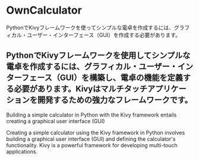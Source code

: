 # OwnCalculator
PythonでKivyフレームワークを使ってシンプルな電卓を作成するには、グラフィカル・ユーザー・インターフェース（GUI）を作成する必要があります。

PythonでKivyフレームワークを使用してシンプルな電卓を作成するには、グラフィカル・ユーザー・インターフェース（GUI）を構築し、電卓の機能を定義する必要があります。Kivyはマルチタッチアプリケーションを開発するための強力なフレームワークです。
-----------------------------------------
Building a simple calculator in Python with the Kivy framework entails creating a graphical user interface (GUI) 

Creating a simple calculator using the Kivy framework in Python involves building a graphical user interface (GUI) and defining the calculator's functionality. Kivy is a powerful framework for developing multi-touch applications. 
